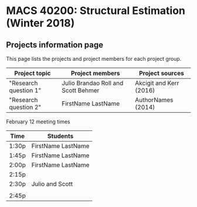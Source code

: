 # MACS 40200: Structural Estimation (Winter 2018) #

## Projects information page ##

This page lists the projects and project members for each project group.

| Project topic         | Project members    | Project sources    |
|-----------------------|--------------------|--------------------|
| "Research question 1" | Julio Brandao Roll and Scott Behmer | Akcigit and Kerr (2016) |
| "Research question 2" | FirstName LastName | AuthorNames (2014) |

February 12 meeting times

| Time  | Students           |
|-------|--------------------|
| 1:30p | FirstName LastName |
| 1:45p | FirstName LastName |
| 2:00p | FirstName LastName |
| 2:15p |                    |
| 2:30p | Julio and Scott    | 
|       |                    |
| 2:45p |                    |
